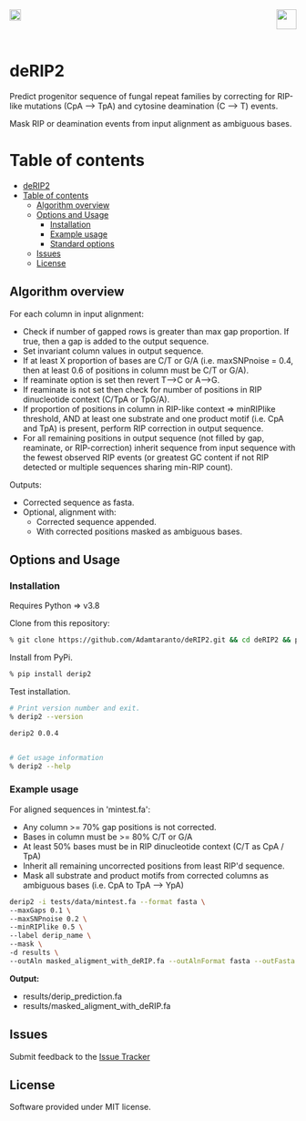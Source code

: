 <a href="https://opensource.org/licenses/MIT">
  <img src="https://img.shields.io/badge/License-MIT-yellow.svg" align="left" height="20"/>
</a> 

<a href="https://gitpod.io/#https://github.com/adamtaranto/deRIP2">
  <img src="https://gitpod.io/button/open-in-gitpod.svg" align="right" height="35"/>
</a> 

<br clear="right"/>
<br clear="left"/>

# deRIP2

Predict progenitor sequence of fungal repeat families by correcting for RIP-like mutations 
(CpA --> TpA) and cytosine deamination (C --> T) events.

Mask RIP or deamination events from input alignment as ambiguous bases.

# Table of contents
- [deRIP2](#derip2)
- [Table of contents](#table-of-contents)
  - [Algorithm overview](#algorithm-overview)
  - [Options and Usage](#options-and-usage)
    - [Installation](#installation)
    - [Example usage](#example-usage)
    - [Standard options](#standard-options)
  - [Issues](#issues)
  - [License](#license)

## Algorithm overview

For each column in input alignment:
  - Check if number of gapped rows is greater than max gap proportion. If true, then a gap is added to the output sequence.
  - Set invariant column values in output sequence.
  - If at least X proportion of bases are C/T or G/A (i.e. maxSNPnoise = 0.4, then at least 0.6 of positions in column must be C/T or G/A).
  - If reaminate option is set then revert T-->C or A-->G.
  - If reaminate is not set then check for number of positions in RIP dinucleotide context (C/TpA or TpG/A).
  - If proportion of positions in column in RIP-like context => minRIPlike threshold, AND at least one substrate and one product motif (i.e. CpA and TpA) is present, perform RIP correction in output sequence.
  - For all remaining positions in output sequence (not filled by gap, reaminate, or RIP-correction) inherit sequence from input sequence with the fewest observed RIP events (or greatest GC content if not RIP detected or multiple sequences sharing min-RIP count).

Outputs:
  - Corrected sequence as fasta.
  - Optional, alignment with: 
    - Corrected sequence appended.
    - With corrected positions masked as ambiguous bases.

  

## Options and Usage

### Installation

Requires Python => v3.8

Clone from this repository:

```bash
% git clone https://github.com/Adamtaranto/deRIP2.git && cd deRIP2 && pip install -e .
```

Install from PyPi.

```bash
% pip install derip2
```

Test installation.

```bash
# Print version number and exit.
% derip2 --version

derip2 0.0.4


# Get usage information
% derip2 --help
```

### Example usage

For aligned sequences in 'mintest.fa':
  - Any column >= 70% gap positions is not corrected.
  - Bases in column must be >= 80% C/T or G/A 
  - At least 50% bases must be in RIP dinucleotide context (C/T as CpA / TpA)
  - Inherit all remaining uncorrected positions from least RIP'd sequence.
  - Mask all substrate and product motifs from corrected columns as ambiguous bases (i.e. CpA to TpA --> YpA)

```bash
derip2 -i tests/data/mintest.fa --format fasta \
--maxGaps 0.1 \
--maxSNPnoise 0.2 \
--minRIPlike 0.5 \
--label derip_name \
--mask \
-d results \
--outAln masked_aligment_with_deRIP.fa --outAlnFormat fasta --outFasta derip_prediction.fa
```

**Output:**  
  - results/derip_prediction.fa
  - results/masked_aligment_with_deRIP.fa


## Issues
Submit feedback to the [Issue Tracker](https://github.com/Adamtaranto/deRIP2/issues)

## License
Software provided under MIT license.
